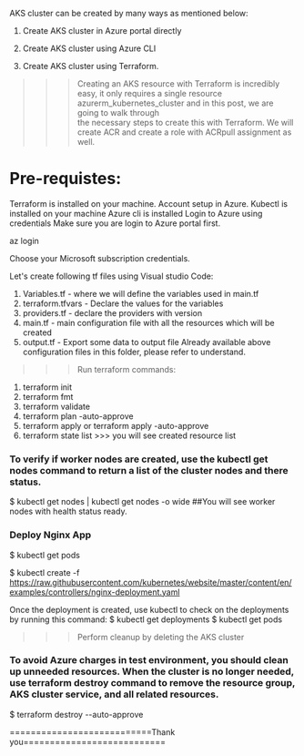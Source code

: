 AKS cluster can be created by many ways as mentioned below:

1. Create AKS cluster in Azure portal directly

2. Create AKS cluster using Azure CLI

3. Create AKS cluster using Terraform. 

>>> Creating an AKS resource with Terraform is incredibly easy, it only requires a single resource azurerm_kubernetes_cluster and in this post, we are going to walk through \
the necessary steps to create this with Terraform. We will create ACR and create a role with ACRpull assignment as well.

Pre-requistes:
================
Terraform is installed on your machine.
Account setup in Azure.
Kubectl is installed on your machine
Azure cli is installed
Login to Azure using credentials
Make sure you are login to Azure portal first.

az login

Choose your Microsoft subscription credentials. 

Let's create following tf files using Visual studio Code:

1. Variables.tf - where we will define the variables used in main.tf
2. terraform.tfvars - Declare the values for the variables
3. providers.tf - declare the providers with version
4. main.tf - main configuration file with all the resources which will be created
5. output.tf - Export some data to output file
Already available above configuration files in this folder, please refer to understand.

>>> Run terraform commands:
1. terraform init
2. terraform fmt
3. terraform validate
4. terraform plan -auto-approve
5. terraform apply or terraform apply -auto-approve
6. terraform state list >>> you will see created resource list

### To verify if worker nodes are created, use the kubectl get nodes command to return a list of the cluster nodes and there status.
$ kubectl get nodes | kubectl get nodes -o wide  ##You will see worker nodes with health status ready.

### Deploy Nginx App
$ kubectl get pods

$ kubectl create -f https://raw.githubusercontent.com/kubernetes/website/master/content/en/examples/controllers/nginx-deployment.yaml

Once the deployment is created, use kubectl to check on the deployments by running this command: 
$ kubectl get deployments
$ kubectl get pods

>>> Perform cleanup by deleting the AKS cluster

### To avoid Azure charges in test environment, you should clean up unneeded resources. When the cluster is no longer needed, use terraform destroy command to remove the resource group, AKS cluster service, and all related resources. 

$ terraform destroy --auto-approve


===========================Thank you===========================
